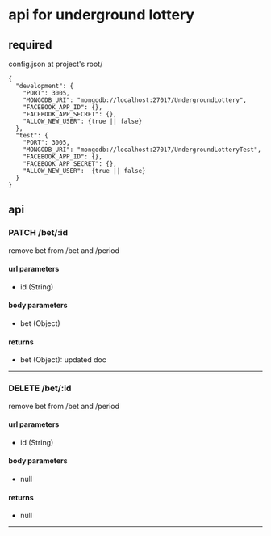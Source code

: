 # api for underground lottery

## required

config.json at project's root/

```
{
  "development": {
    "PORT": 3005,
    "MONGODB_URI": "mongodb://localhost:27017/UndergroundLottery",
    "FACEBOOK_APP_ID": {},
    "FACEBOOK_APP_SECRET": {},
    "ALLOW_NEW_USER": {true || false}
  },
  "test": {
    "PORT": 3005,
    "MONGODB_URI": "mongodb://localhost:27017/UndergroundLotteryTest",
    "FACEBOOK_APP_ID": {},
    "FACEBOOK_APP_SECRET": {},
    "ALLOW_NEW_USER":  {true || false}
  }
}
```

## api

### PATCH /bet/:id
remove bet from /bet and /period

#### url parameters
- id (String)

#### body parameters
- bet (Object)

#### returns
- bet (Object): updated doc

---

### DELETE /bet/:id
remove bet from /bet and /period

#### url parameters
- id (String)

#### body parameters
- null

#### returns
- null

---
